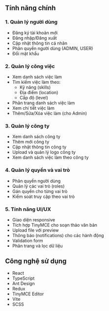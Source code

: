 ## Tính năng chính

### 1. Quản lý người dùng

-   Đăng ký tài khoản mới
-   Đăng nhập/Đăng xuất
-   Cập nhật thông tin cá nhân
-   Phân quyền người dùng (ADMIN, USER)
-   Đổi mật khẩu

### 2. Quản lý công việc

-   Xem danh sách việc làm
-   Tìm kiếm việc làm theo:
    -   Kỹ năng (skills)
    -   Địa điểm (location)
    -   Cấp độ (level)
-   Phân trang danh sách việc làm
-   Xem chi tiết việc làm
-   Thêm/Sửa/Xóa việc làm (cho Admin)

### 3. Quản lý công ty

-   Xem danh sách công ty
-   Thêm mới công ty
-   Cập nhật thông tin công ty
-   Upload và quản lý logo công ty
-   Xem danh sách việc làm theo công ty

### 4. Quản lý quyền và vai trò

-   Phân quyền người dùng
-   Quản lý các vai trò (roles)
-   Gán quyền cho từng vai trò
-   Kiểm soát truy cập theo vai trò

### 5. Tính năng UI/UX

-   Giao diện responsive
-   Tích hợp TinyMCE cho soạn thảo văn bản
-   Upload file với preview
-   Thông báo (notifications) cho các hành động
-   Validation form
-   Phân trang và lọc dữ liệu

## Công nghệ sử dụng

-   React
-   TypeScript
-   Ant Design
-   Redux
-   TinyMCE Editor
-   Vite
-   SCSS
